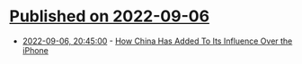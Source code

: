 # [Published on 2022-09-06](index.md)

* [2022-09-06, 20:45:00](https://apple.slashdot.org/story/22/09/06/2017243/how-china-has-added-to-its-influence-over-the-iphone?utm_source=rss1.0mainlinkanon&utm_medium=feed) - [How China Has Added To Its Influence Over the iPhone](https://apple.slashdot.org/story/22/09/06/2017243/how-china-has-added-to-its-influence-over-the-iphone?utm_source=rss1.0mainlinkanon&utm_medium=feed)
